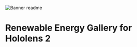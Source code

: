 ![Banner readme](https://user-images.githubusercontent.com/69479452/222053676-e87f34f4-5032-4e64-bd50-351ac0ecfa12.jpg)


# Renewable Energy Gallery for Hololens 2

